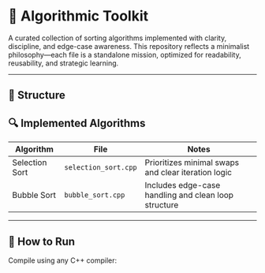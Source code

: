 # 🧠 Algorithmic Toolkit

A curated collection of sorting algorithms implemented with clarity, discipline, and edge-case awareness. This repository reflects a minimalist philosophy—each file is a standalone mission, optimized for readability, reusability, and strategic learning.

---

## 📂 Structure
## 🔍 Implemented Algorithms

| Algorithm       | File               | Notes |
|----------------|--------------------|-------|
| Selection Sort | `selection_sort.cpp` | Prioritizes minimal swaps and clear iteration logic |
| Bubble Sort    | `bubble_sort.cpp`    | Includes edge-case handling and clean loop structure |

---

## 🧪 How to Run

Compile using any C++ compiler:
